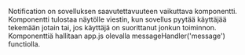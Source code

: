Notification on sovelluksen saavutettavuuteen vaikuttava komponentti.
Komponentti tulostaa näytölle viestin, kun sovellus pyytää käyttäjää tekemään jotain tai, jos käyttäjä on suorittanut jonkun toiminnon.
Komponenttiä hallitaan app.js olevalla messageHandler('message') functiolla.
